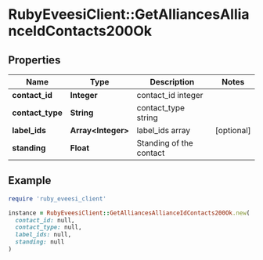 # RubyEveesiClient::GetAlliancesAllianceIdContacts200Ok

## Properties

| Name | Type | Description | Notes |
| ---- | ---- | ----------- | ----- |
| **contact_id** | **Integer** | contact_id integer |  |
| **contact_type** | **String** | contact_type string |  |
| **label_ids** | **Array&lt;Integer&gt;** | label_ids array | [optional] |
| **standing** | **Float** | Standing of the contact |  |

## Example

```ruby
require 'ruby_eveesi_client'

instance = RubyEveesiClient::GetAlliancesAllianceIdContacts200Ok.new(
  contact_id: null,
  contact_type: null,
  label_ids: null,
  standing: null
)
```

